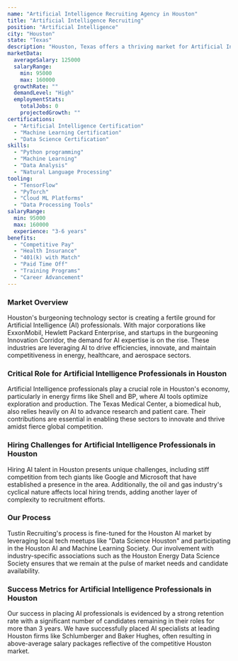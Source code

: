 ```yaml
---
name: "Artificial Intelligence Recruiting Agency in Houston"
title: "Artificial Intelligence Recruiting"
position: "Artificial Intelligence"
city: "Houston"
state: "Texas"
description: "Houston, Texas offers a thriving market for Artificial Intelligence professionals, driven by the city's growth in tech and healthcare industries."
marketData:
  averageSalary: 125000
  salaryRange:
    min: 95000
    max: 160000
  growthRate: ""
  demandLevel: "High"
  employmentStats:
    totalJobs: 0
    projectedGrowth: ""
certifications:
  - "Artificial Intelligence Certification"
  - "Machine Learning Certification"
  - "Data Science Certification"
skills:
  - "Python programming"
  - "Machine Learning"
  - "Data Analysis"
  - "Natural Language Processing"
tooling:
  - "TensorFlow"
  - "PyTorch"
  - "Cloud ML Platforms"
  - "Data Processing Tools"
salaryRange:
  min: 95000
  max: 160000
  experience: "3-6 years"
benefits:
  - "Competitive Pay"
  - "Health Insurance"
  - "401(k) with Match"
  - "Paid Time Off"
  - "Training Programs"
  - "Career Advancement"
---
```


### Market Overview
Houston's burgeoning technology sector is creating a fertile ground for Artificial Intelligence (AI) professionals. With major corporations like ExxonMobil, Hewlett Packard Enterprise, and startups in the burgeoning Innovation Corridor, the demand for AI expertise is on the rise. These industries are leveraging AI to drive efficiencies, innovate, and maintain competitiveness in energy, healthcare, and aerospace sectors.
### Critical Role for Artificial Intelligence Professionals in Houston
Artificial Intelligence professionals play a crucial role in Houston's economy, particularly in energy firms like Shell and BP, where AI tools optimize exploration and production. The Texas Medical Center, a biomedical hub, also relies heavily on AI to advance research and patient care. Their contributions are essential in enabling these sectors to innovate and thrive amidst fierce global competition.

### Hiring Challenges for Artificial Intelligence Professionals in Houston
Hiring AI talent in Houston presents unique challenges, including stiff competition from tech giants like Google and Microsoft that have established a presence in the area. Additionally, the oil and gas industry's cyclical nature affects local hiring trends, adding another layer of complexity to recruitment efforts.

### Our Process
Tustin Recruiting's process is fine-tuned for the Houston AI market by leveraging local tech meetups like "Data Science Houston" and participating in the Houston AI and Machine Learning Society. Our involvement with industry-specific associations such as the Houston Energy Data Science Society ensures that we remain at the pulse of market needs and candidate availability.

### Success Metrics for Artificial Intelligence Professionals in Houston
Our success in placing AI professionals is evidenced by a strong retention rate with a significant number of candidates remaining in their roles for more than 3 years. We have successfully placed AI specialists at leading Houston firms like Schlumberger and Baker Hughes, often resulting in above-average salary packages reflective of the competitive Houston market.